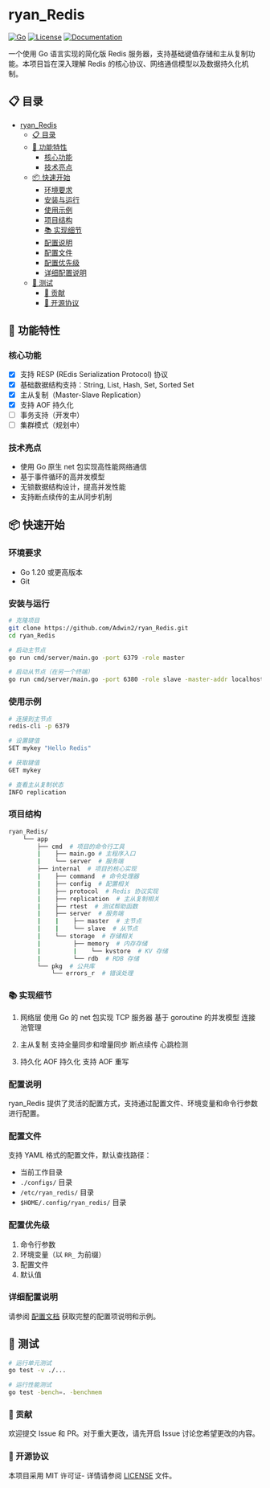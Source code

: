 # ryan_Redis

[![Go](https://img.shields.io/badge/Go-1.20+-00ADD8?style=flat-square&logo=go)](https://golang.org/)
[![License](https://img.shields.io/badge/License-MIT-blue.svg)](LICENSE)
[![Documentation](https://img.shields.io/badge/docs-configuration-brightgreen)](docs/configuration.md)

一个使用 Go 语言实现的简化版 Redis 服务器，支持基础键值存储和主从复制功能。本项目旨在深入理解 Redis 的核心协议、网络通信模型以及数据持久化机制。

## 📋 目录

- [ryan\_Redis](#ryan_redis)
  - [📋 目录](#-目录)
  - [🚀 功能特性](#-功能特性)
    - [核心功能](#核心功能)
    - [技术亮点](#技术亮点)
  - [📦 快速开始](#-快速开始)
    - [环境要求](#环境要求)
    - [安装与运行](#安装与运行)
    - [使用示例](#使用示例)
    - [项目结构](#项目结构)
    - [📚 实现细节](#-实现细节)
    - [配置说明](#配置说明)
    - [配置文件](#配置文件)
    - [配置优先级](#配置优先级)
    - [详细配置说明](#详细配置说明)
  - [🧪 测试](#-测试)
    - [🤝 贡献](#-贡献)
    - [📜 开源协议](#-开源协议)

## 🚀 功能特性

### 核心功能

- [x] 支持 RESP (REdis Serialization Protocol) 协议
- [x] 基础数据结构支持：String, List, Hash, Set, Sorted Set
- [x] 主从复制（Master-Slave Replication）
- [x] 支持 AOF 持久化
- [ ] 事务支持（开发中）
- [ ] 集群模式（规划中）

### 技术亮点

- 使用 Go 原生 net 包实现高性能网络通信
- 基于事件循环的高并发模型
- 无锁数据结构设计，提高并发性能
- 支持断点续传的主从同步机制

## 📦 快速开始

### 环境要求

- Go 1.20 或更高版本
- Git

### 安装与运行

```bash
# 克隆项目
git clone https://github.com/Adwin2/ryan_Redis.git
cd ryan_Redis

# 启动主节点
go run cmd/server/main.go -port 6379 -role master

# 启动从节点（在另一个终端）
go run cmd/server/main.go -port 6380 -role slave -master-addr localhost:6379
```

### 使用示例

```bash
# 连接到主节点
redis-cli -p 6379

# 设置键值
SET mykey "Hello Redis"

# 获取键值
GET mykey

# 查看主从复制状态
INFO replication
```

### 项目结构

```bash
ryan_Redis/
    └── app
        ├── cmd  # 项目的命令行工具
        |    ├── main.go # 主程序入口
        |    └── server  # 服务端
        ├── internal  # 项目的核心实现
        |    ├── command  # 命令处理器
        |    ├── config  # 配置相关
        |    ├── protocol  # Redis 协议实现
        |    ├── replication  # 主从复制相关
        |    ├── rtest  # 测试帮助函数
        |    ├── server  # 服务端
        |    |    ├── master  # 主节点
        |    |    └── slave  # 从节点
        |    └── storage  # 存储相关
        |         ├── memory  # 内存存储
        |         |    └── kvstore  # KV 存储
        |         └── rdb  # RDB 存储
        └── pkg  # 公共库
            └── errors_r  # 错误处理
```

### 📚 实现细节

1. 网络层
使用 Go 的 net 包实现 TCP 服务器
基于 goroutine 的并发模型
连接池管理

2. 主从复制
支持全量同步和增量同步
断点续传
心跳检测

3. 持久化
AOF 持久化
支持 AOF 重写

### 配置说明

ryan_Redis 提供了灵活的配置方式，支持通过配置文件、环境变量和命令行参数进行配置。

### 配置文件

支持 YAML 格式的配置文件，默认查找路径：
- 当前工作目录
- `./configs/` 目录
- `/etc/ryan_redis/` 目录
- `$HOME/.config/ryan_redis/` 目录

### 配置优先级

1. 命令行参数
2. 环境变量（以 `RR_` 为前缀）
3. 配置文件
4. 默认值

### 详细配置说明

请参阅 [配置文档](docs/configuration.md) 获取完整的配置项说明和示例。

## 🧪 测试

```bash
# 运行单元测试
go test -v ./...

# 运行性能测试
go test -bench=. -benchmem
```

### 🤝 贡献

欢迎提交 Issue 和 PR。对于重大更改，请先开启 Issue 讨论您希望更改的内容。

### 📜 开源协议

本项目采用 MIT 许可证- 详情请参阅 [LICENSE](https://opensource.org/licenses/MIT) 文件。
